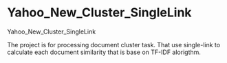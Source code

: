 # Yahoo_New_Cluster_SingleLink
Yahoo_New_Cluster_SingleLink

The project is for processing document cluster task. That use single-link to calculate each document similarity that is base on TF-IDF alorigthm.
